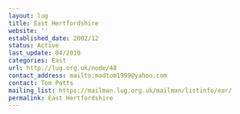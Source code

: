 ```yaml
---
layout: lug
title: East Hertfordshire
website: ''
established_date: 2002/12
status: Active
last_update: 04/2010
categories: East
url: http://lug.org.uk/node/48
contact_address: mailto:madtom1999@yahoo.com
contact: Tom Potts
mailing_list: https://mailman.lug.org.uk/mailman/listinfo/ear/
permalink: East Hertfordshire
---
```

